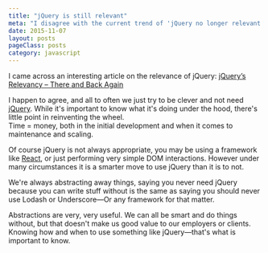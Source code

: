 ```yaml
---
title: "jQuery is still relevant"
meta: "I disagree with the current trend of 'jQuery no longer relevant'""
date: 2015-11-07
layout: posts
pageClass: posts
category: javascript
---
```


I came across an interesting article on the relevance of jQuery: 
[jQuery’s Relevancy – There and Back Again](http://developer.telerik.com/featured/jquerys-relevancy-there-and-back-again/)
 
I happen to agree, and all to often we just try to be clever and not need 
[jQuery](https://jquery.com/).  While it's important to know what it's doing 
under the hood, there's little point in reinventing the wheel.  
Time = money, both in the initial development and when it comes to maintenance 
and scaling.

Of course jQuery is not always appropriate, you may be using a framework like 
[React](https://facebook.github.io/react/), 
or just performing very simple DOM interactions.  However under many 
circumstances it is a smarter move to use jQuery than it is to not.
 
We're always abstracting away things, saying you never need jQuery because 
you can write stuff without is the same as saying you should never use Lodash 
or Underscore&mdash;Or any framework for that matter.

Abstractions are very, very useful.  We can all be smart and do things without, 
but that doesn't make us good value to our employers or clients.  Knowing
how and when to use something like jQuery&mdash;that's what is important to know.




